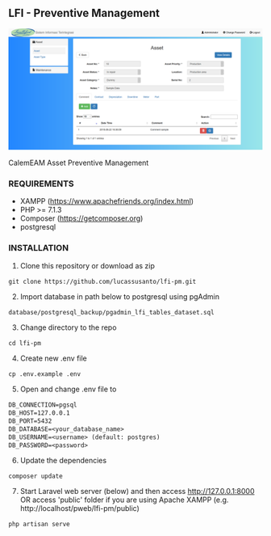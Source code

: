 ## LFI - Preventive Management

![Image of LFI-PM](https://github.com/lucassusanto/lfi-pm/blob/lucas/public/images/sample.png)

CalemEAM Asset Preventive Management


### REQUIREMENTS

- XAMPP (https://www.apachefriends.org/index.html)
- PHP >= 7.1.3
- Composer (https://getcomposer.org)
- postgresql


### INSTALLATION

1. Clone this repository or download as zip

```
git clone https://github.com/lucassusanto/lfi-pm.git
```

2. Import database in path below to postgresql using pgAdmin

```
database/postgresql_backup/pgadmin_lfi_tables_dataset.sql
```

3. Change directory to the repo

```
cd lfi-pm
```

4. Create new .env file

```
cp .env.example .env
```

5. Open and change .env file to

```
DB_CONNECTION=pgsql
DB_HOST=127.0.0.1
DB_PORT=5432
DB_DATABASE=<your_database_name>
DB_USERNAME=<username> (default: postgres)
DB_PASSWORD=<password>
```

6. Update the dependencies

```
composer update
```

7. Start Laravel web server (below) and then access http://127.0.0.1:8000 OR access 'public' folder if you are using Apache XAMPP (e.g. http://localhost/pweb/lfi-pm/public)

```
php artisan serve
```
